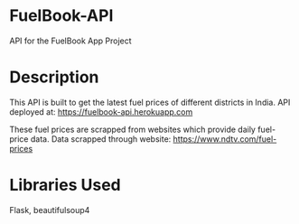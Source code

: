 # FuelBook-API
API for the FuelBook App Project

# Description
This API is built to get the latest fuel prices of different districts in India.
API deployed at: https://fuelbook-api.herokuapp.com

These fuel prices are scrapped from websites which provide daily fuel-price data.
Data scrapped through website: https://www.ndtv.com/fuel-prices

# Libraries Used
Flask, beautifulsoup4
